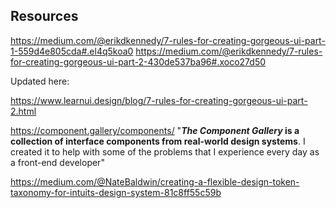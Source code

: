 ## Resources

https://medium.com/@erikdkennedy/7-rules-for-creating-gorgeous-ui-part-1-559d4e805cda#.el4q5koa0
https://medium.com/@erikdkennedy/7-rules-for-creating-gorgeous-ui-part-2-430de537ba96#.xoco27d50

Updated here:

https://www.learnui.design/blog/7-rules-for-creating-gorgeous-ui-part-2.html

https://component.gallery/components/ "**_The Component Gallery_ is a collection of interface components from real-world design systems**. I created it to help with some of the problems that I experience every day as a front-end developer"

https://medium.com/@NateBaldwin/creating-a-flexible-design-token-taxonomy-for-intuits-design-system-81c8ff55c59b